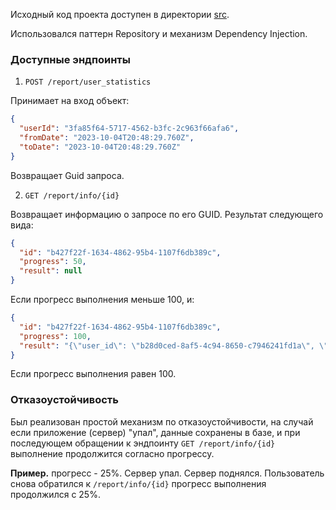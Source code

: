 Исходный код проекта доступен в директории [src](/src/).

Использовался паттерн Repository и механизм Dependency Injection.

### Доступные эндпоинты

1. ```POST /report/user_statistics```

Принимает на вход объект:
```json
{
  "userId": "3fa85f64-5717-4562-b3fc-2c963f66afa6",
  "fromDate": "2023-10-04T20:48:29.760Z",
  "toDate": "2023-10-04T20:48:29.760Z"
}
```
Возвращает Guid запроса.

2. ```GET /report/info/{id}```

Возвращает информацию о запросе по его GUID. Результат следующего вида:
```json
{
  "id": "b427f22f-1634-4862-95b4-1107f6db389c",
  "progress": 50,
  "result": null
}
```
Если прогресс выполнения меньше 100, и:
```json 
{
  "id": "b427f22f-1634-4862-95b4-1107f6db389c",
  "progress": 100,
  "result": "{\"user_id\": \"b28d0ced-8af5-4c94-8650-c7946241fd1a\", \"count_sign_in\": \"12\"}"
}
```
Если прогресс выполнения равен 100.

### Отказоустойчивость

Был реализован простой механизм по отказоустойчивости, на случай если приложение (сервер) "упал", данные сохранены в базе, и при последующем обращении к эндпоинту ```GET /report/info/{id}``` выполнение продолжится согласно прогрессу. 

<b>Пример.</b> прогресс - 25%. Сервер упал. Сервер поднялся. Пользователь снова обратился к `/report/info/{id}` прогресс выполнения продолжился с 25%.